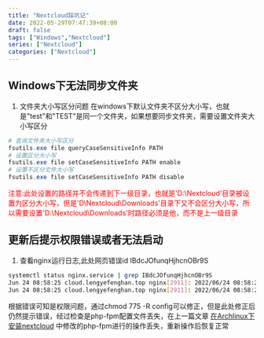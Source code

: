 ```yaml
---
title: "Nextcloud踩坑记"
date: 2022-05-29T07:47:39+08:00
draft: false
tags: ["Windows","Nextcloud"]
series: ["Nextcloud"]
categories: ["Nextcloud"]
---
```


## Windows下无法同步文件夹
1. 文件夹大小写区分问题
在windows下默认文件夹不区分大小写，也就是"test"和"TEST"是同一个文件夹，如果想要同步文件夹，需要设置文件夹大小写区分
``` powershell
# 查询文件夹大小写区分
fsutils.exe file queryCaseSensitiveInfo PATH
# 设置区分大小写
fsutils.exe file setCaseSensitiveInfo PATH enable
# 设置不区分文件大小写
fsutils.exe file setCaseSensitiveInfo PATH disable
```
<font color="red">注意:此处设置的路径并不会传递到下一级目录，也就是'D:\Nextcloud'目录被设置为区分大小写，但是'D\Nextcloud\Downloads'目录下又不会区分大小写，所以需要设置'D:\Nextcloud\Downloads'时路径必须是他，而不是上一级目录</font>

## 更新后提示权限错误或者无法启动
1. 查看nginx运行日志,此处网页错误id IBdcJOfunqHjhcnOBr9S
``` sh
systemctl status nginx.service | grep IBdcJOfunqHjhcnOBr9S
Jun 24 08:58:25 cloud.lengyefenghan.top nginx[2911]: 2022/06/24 08:58:25 [error] 2911#2911: *3 FastCGI sent in stderr: "PHP message: {"reqId":"IBdcJOfunqHjhcnOBr9S","level":3,"time":"2022-06-24T00:58:25+00:00","remoteAddr":"127.0.0.1","user":"--","app":"PHP","method":"GET","url":"/","message":"touch(): Unable to create file /usr/share/webapps/nextcloud/config/config.php because Permission denied at /usr/share/webapps/nextcloud/lib/private/Config.php#263","userAgent":"Mozilla/5.0 (Windows NT 10.0; Win64; x64) AppleWebKit/537.36 (KHTML, like Gecko) Chrome/102.0.0.0 Safari/537.36","version":"","exception":{"Exception":"Error","Message":"touch(): Unable to create file /usr/share/webapps/nextcloud/config/config.php because Permission denied at /usr/share/webapps/nextcloud/lib/private/Config.php#263","Code":0,"Trace":[{"function":"onError","class":"OC\\Log\\ErrorHandler","type":"::"},{"file":"/usr/share/webapps/nextcloud/lib/private/Config.php","line":263,"function":"touch"},{"file":"/usr/share/webapps/nextcloud/lib/private/Config.php","line":143,"function":"writeData","class":"OC\\Config","type":"->"},{"file":"/usr/shar...PHP message: {"reqId":"IBdcJOfunqHjhcnOBr9S","level":3,"time":"2022-06-24T00:58:25+00:00","remoteAddr":"127.0.0.1","user":"--","app":"PHP","method":"GET","url":"/","message":"fopen(/usr/share/webapps/nextcloud/config/config.php): Failed to open stream: Permission denied at /usr/share/webapps/nextcloud/lib/private/Config.php#264","userAgent":"Mozilla/5.0 (Windows NT 10.0; Win64; x64) AppleWebKit/537.36 (KHTML, like Gecko) Chrome/102.0.0.0 Safari/537.36","version":"","exception":{"Exception":"Error","Message":"fopen(/usr/share/webapps/nextcloud/config/config.php): Failed to open stream: Permission denied at /usr/share/webapps/nextcloud/lib/private/Config.php#264","Code":0,"Trace":[{"function":"onError","class":"OC\\Log\\ErrorHandler","type":"::"},{"file":"/usr/share/webapps/nextcloud/lib/private/Config.php","line":264,"function":"fopen"},{"file":"/usr/share/webapps/nextcloud/lib/private/Config.php","line":143,"function":"writeData","class":"OC\\Config",
Jun 24 08:58:25 cloud.lengyefenghan.top nginx[2911]: 2022/06/24 08:58:25 [error] 2911#2911: *3 FastCGI sent in stderr: "PHP message: {"reqId":"IBdcJOfunqHjhcnOBr9S","level":3,"time":"2022-06-24T00:58:25+00:00","remoteAddr":"127.0.0.1","user":"--","app":"PHP","method":"GET","url":"/","message":"fopen(/usr/share/webapps/nextcloud/data/nextcloud.log): Failed to open stream: No such file or directory at /usr/share/webapps/nextcloud/lib/private/Log/File.php#84","userAgent":"Mozilla/5.0 (W" while reading upstream, client: 127.0.0.1, server: cloud.lengyefenghan.top, request: "GET / HTTP/2.0", upstream: "fastcgi://unix:/run/nextcloud/nextcloud.sock:", host: "cloud.lengyefenghan.top"
```
根据错误可知是权限问题，通过chmod 775 -R config可以修正，但是此处修正后仍然提示错误，经过检查是php-fpm配置文件丢失，在上一篇文章 [在Archlinux下安装nextcloud](https://lengyefenghan.top/blogs/2022-04-08-1/) 中修改的php-fpm进行的操作丢失，重新操作后恢复正常